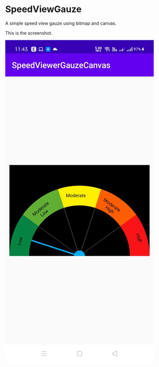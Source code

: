 # SpeedViewGauze
A simple speed view gauze using bitmap and canvas.

This is the screenshot.

![alt text](https://github.com/mrgoutam/SpeedViewGauze/blob/master/app/WhatsApp%20Image%202020-10-05%20at%2011.43.46.jpeg?raw=true)
